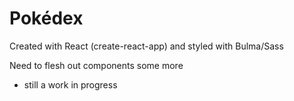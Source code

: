 # Pokédex 

Created with React (create-react-app) and styled with Bulma/Sass

Need to flesh out components some more

* still a work in progress